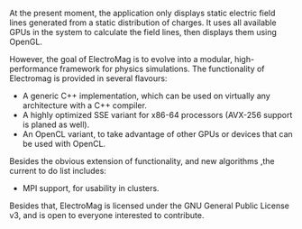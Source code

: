 At the present moment, the application only displays static electric field lines generated from a static distribution of charges. It uses all available GPUs in the system to calculate the field lines, then displays them using OpenGL.

However, the goal of ElectroMag is to evolve into a modular, high-performance framework for physics simulations. The functionality of Electromag is provided in several flavours:
  * A generic C++ implementation, which can be used on virtually any architecture with a C++ compiler.
  * A highly optimized SSE variant for x86-64 processors (AVX-256 support is planed as well).
  * An OpenCL variant, to take advantage of other GPUs or devices that can be used with OpenCL.


Besides the obvious extension of functionality, and new algorithms ,the current to do list includes:
  * MPI support, for usability in clusters.

Besides that, ElectroMag is licensed under the GNU General Public License v3, and is open to everyone interested to contribute.